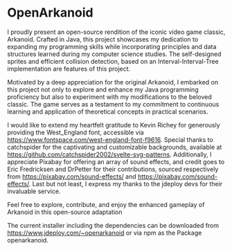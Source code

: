# OpenArkanoid
I proudly present an open-source rendition of the iconic video game classic, Arkanoid. Crafted in Java, this project showcases my dedication to expanding my programming skills while incorporating principles and data structures learned during my computer science studies. The self-designed sprites and efficient collision detection, based on an Interval-Interval-Tree implementation are features of this project.

Motivated by a deep appreciation for the original Arkanoid, I embarked on this project not only to explore and enhance my Java programming proficiency but also to experiment with my modifications to the beloved classic. The game serves as a testament to my commitment to continuous learning and application of theoretical concepts in practical scenarios.

I would like to extend my heartfelt gratitude to Kevin Richey for generously providing the West_England font, accessible via https://www.fontspace.com/west-england-font-f9616. Special thanks to catchspider for the captivating and customizable backgrounds, available at https://github.com/catchspider2002/svelte-svg-patterns. Additionally, I appreciate Pixabay for offering an array of sound effects, and credit goes to Eric Fredricksen and DrPetter for their contributions, sourced respectively from https://pixabay.com/sound-effects/ and https://pixabay.com/sound-effects/. Last but not least, I express my thanks to the jdeploy devs for their invaluable service.

Feel free to explore, contribute, and enjoy the enhanced gameplay of Arkanoid in this open-source adaptation


The current installer including the dependencies can be downloaded from https://www.jdeploy.com/~openarkanoid 
or via npm as the Package openarkanoid.
